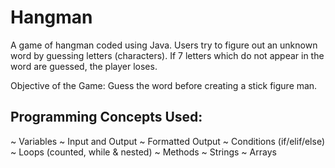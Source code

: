 # Hangman
A game of hangman coded using Java. Users try to figure out an unknown word by guessing letters (characters). If 7 letters which do not appear in the word are guessed, the player loses.

Objective of the Game: Guess the word before creating a stick figure man. 

## Programming Concepts Used:
~ Variables ~ Input and Output ~ Formatted Output ~ Conditions (if/elif/else) ~ Loops (counted, while & nested) ~ Methods ~ Strings ~ Arrays
